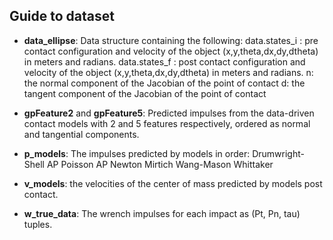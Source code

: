 
## Guide to dataset

* **data_ellipse**: Data structure containing the following:
data.states_i : pre contact configuration and velocity of the object (x,y,theta,dx,dy,dtheta) in meters and radians.
data.states_f : post contact configuration and velocity of the object (x,y,theta,dx,dy,dtheta) in meters and radians.
n: the normal component of the Jacobian of the point of contact
d: the tangent component of the Jacobian of the point of contact

* **gpFeature2** and **gpFeature5**: Predicted impulses from the data-driven contact models with 2 and 5 features respectively, ordered as normal and tangential components.

* **p_models**: The impulses predicted by models in order:
Drumwright-Shell
AP Poisson
AP Newton
Mirtich
Wang-Mason
Whittaker

* **v_models**: the velocities of the center of mass predicted by models post contact.

* **w_true_data**: The wrench impulses for each impact as (Pt, Pn, tau) tuples.
